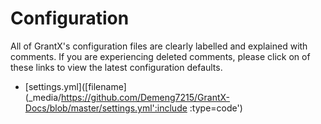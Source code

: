 # Configuration
All of GrantX's configuration files are clearly labelled and explained with comments. If you are experiencing deleted comments, please click on of these links to view the latest configuration defaults.

* [settings.yml]([filename](_media/https://github.com/Demeng7215/GrantX-Docs/blob/master/settings.yml':include :type=code')
